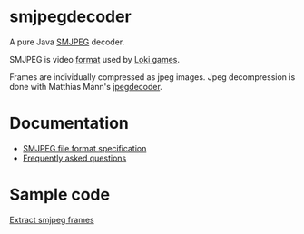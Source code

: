 # smjpegdecoder

A pure Java [SMJPEG](http://wiki.multimedia.cx/index.php?title=SMJPEG) decoder.

SMJPEG is video [format](doc/SMJPEG.md) used by [Loki games](http://www.lokigames.com/development/smjpeg.php3).

Frames are individually compressed as jpeg images. Jpeg decompression is done with Matthias Mann's [jpegdecoder](http://hg.l33tlabs.org/JpegDecoder/).

# Documentation

- [SMJPEG file format specification](docs/SMJPEG.md)
- [Frequently asked questions](docs/FAQ.md)

# Sample code

[Extract smjpeg frames](src/test/java/im/bci/smjpegdecoder/sample/SmjpegSample.java)
